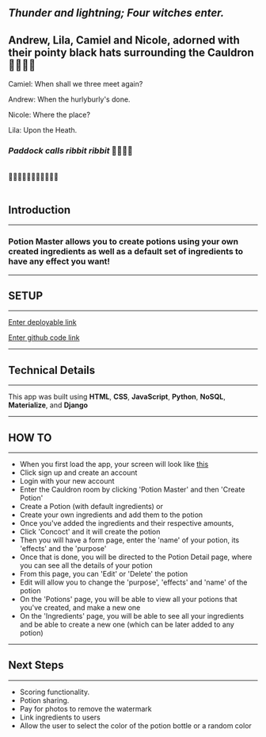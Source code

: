 ## _Thunder and lightning; Four witches enter._

## Andrew, Lila, Camiel and Nicole, adorned with their pointy black hats surrounding the Cauldron🧙🧙🧙🧙

Camiel: When shall we three meet again?

Andrew: When the hurlyburly's done.

Nicole: Where the place?

Lila: Upon the Heath.

### _Paddock calls_ _ribbit_ _ribbit_ 🐸🐸🐸🐸

<br />
🔮✨🔮✨🔮✨🔮✨🔮✨🔮
<br/>
</br>

## Introduction

<hr />

### Potion Master allows you to create potions using your own created ingredients as well as a default set of ingredients to have any effect you want!

<hr />

## SETUP

<hr />

[Enter deployable link](google.ca)

[Enter github code link](google.com)

<hr/>

## Technical Details

<hr/>

This app was built using **HTML**, **CSS**, **JavaScript**, **Python**, **NoSQL**, **Materialize**, and **Django**

<hr />

## HOW TO

<hr />

- When you first load the app, your screen will look like [this](https://imgur.com/oNx0b0J)
- Click sign up and create an account
- Login with your new account
- Enter the Cauldron room by clicking 'Potion Master' and then 'Create Potion'
- Create a Potion (with default ingredients) or
- Create your own ingredients and add them to the potion
- Once you've added the ingredients and their respective amounts,
- Click 'Concoct' and it will create the potion
- Then you will have a form page, enter the 'name' of your potion, its 'effects' and the 'purpose'
- Once that is done, you will be directed to the Potion Detail page, where you can see all the details of your potion
- From this page, you can 'Edit' or 'Delete' the potion
- Edit will allow you to change the 'purpose', 'effects' and 'name' of the potion
- On the 'Potions' page, you will be able to view all your potions that you've created, and make a new one
- On the 'Ingredients' page, you will be able to see all your ingredients and be able to create a new one (which can be later added to any potion)

<hr />

## Next Steps

<hr />

- Scoring functionality.
- Potion sharing.
- Pay for photos to remove the watermark
- Link ingredients to users
- Allow the user to select the color of the potion bottle or a random color
